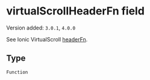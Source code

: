 # virtualScrollHeaderFn field

Version added: `3.0.1`, `4.0.0`

See Ionic VirtualScroll [headerFn](https://ionicframework.com/docs/api/virtual-scroll).

## Type

`Function`
